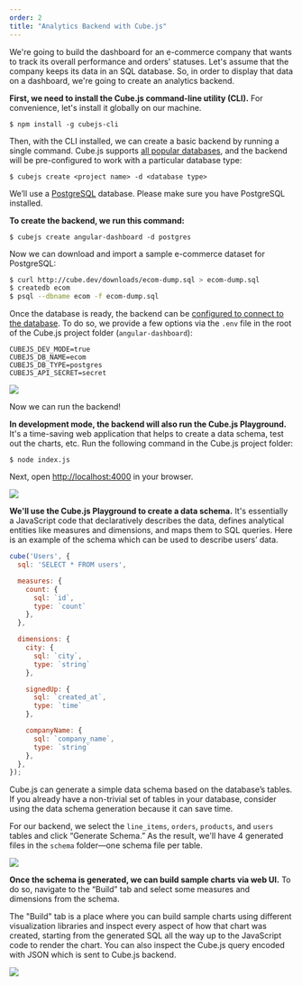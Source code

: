 ```yaml
---
order: 2
title: "Analytics Backend with Cube.js"
---
```


We're going to build the dashboard for an e-commerce company that wants to track its overall performance and orders' statuses. Let's assume that the company keeps its data in an SQL database. So, in order to display that data on a dashboard, we're going to create an analytics backend.

**First, we need to install the Cube.js command-line utility (CLI).** For convenience, let's install it globally on our machine.

`$ npm install -g cubejs-cli`

Then, with the CLI installed, we can create a basic backend by running a single command. Cube.js supports [all popular databases](https://cube.dev/docs/getting-started#2-connect-to-your-database), and the backend will be pre-configured to work with a particular database type:

`$ cubejs create <project name> -d <database type>`

We’ll use a [PostgreSQL](https://www.postgresql.org/) database. Please make sure you have PostgreSQL installed.

**To create the backend, we run this command:**

`$ cubejs create angular-dashboard -d postgres`

Now we can download and import a sample e-commerce dataset for PostgreSQL:

```bash
$ curl http://cube.dev/downloads/ecom-dump.sql > ecom-dump.sql
$ createdb ecom
$ psql --dbname ecom -f ecom-dump.sql
```

Once the database is ready, the backend can be [configured to connect to the database](https://cube.dev/docs/connecting-to-the-database#configuring-connection-for-cube-js-cli-created-apps). To do so, we provide a few options via the `.env` file in the root of the Cube.js project folder (`angular-dashboard`):

```
CUBEJS_DEV_MODE=true
CUBEJS_DB_NAME=ecom
CUBEJS_DB_TYPE=postgres
CUBEJS_API_SECRET=secret
```

![](https://d2cq47x6codx9u.cloudfront.net/images/start.gif)

Now we can run the backend!

**In development mode, the backend will also run the Cube.js Playground.** It's a time-saving web application that helps to create a data schema, test out the charts, etc. Run the following command in the Cube.js project folder:

`$ node index.js`

Next, open [http://localhost:4000](http://localhost:4000/) in your browser.

![](https://d2cq47x6codx9u.cloudfront.net/images/demo.gif)

**We'll use the Cube.js Playground to create a data schema.** It's essentially a JavaScript code that declaratively describes the data, defines analytical entities like measures and dimensions, and maps them to SQL queries. Here is an example of the schema which can be used to describe users’ data.

```jsx
cube('Users', {
  sql: 'SELECT * FROM users',

  measures: {
    count: {
      sql: `id`,
      type: `count`
    },
  },

  dimensions: {
    city: {
      sql: `city`,
      type: `string`
    },

    signedUp: {
      sql: `created_at`,
      type: `time`
    },

    companyName: {
      sql: `company_name`,
      type: `string`
    },
  },
});
```

Cube.js can generate a simple data schema based on the database’s tables. If you already have a non-trivial set of tables in your database, consider using the data schema generation because it can save time.

For our backend, we select the `line_items`, `orders`, `products`, and `users` tables and click “Generate Schema.” As the result, we'll have 4 generated files in the `schema` folder—one schema file per table.

![](/images/image-37.png)

**Once the schema is generated, we can build sample charts via web UI.** To do so, navigate to the “Build” tab and select some measures and dimensions from the schema.

The "Build" tab is a place where you can build sample charts using different visualization libraries and inspect every aspect of how that chart was created, starting from the generated SQL all the way up to the JavaScript code to render the chart. You can also inspect the Cube.js query encoded with JSON which is sent to Cube.js backend.

![](/images/image-05.png)
